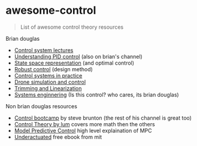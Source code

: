 # awesome-control
> List of awesome control theory resources

Brian douglas

* [Control system lectures](https://www.youtube.com/user/ControlLectures)
* [Understanding PID control](https://www.youtube.com/playlist?list=PLn8PRpmsu08pQBgjxYFXSsODEF3Jqmm-y) (also on brian's channel)
* [State space representation](https://www.youtube.com/playlist?list=PLn8PRpmsu08podBgFw66-IavqU2SqPg_w) (and optimal control)
* [Robust control](https://www.youtube.com/playlist?list=PLn8PRpmsu08qFLMfgTEzR8DxOPE7fBiin) (design method)
* [Control systems in practice](https://www.youtube.com/playlist?list=PLn8PRpmsu08pFBqgd_6Bi7msgkWFKL33b)
* [Drone simulation and control](https://www.youtube.com/playlist?list=PLn8PRpmsu08oOLBVYYIwwN_nvuyUqEjrj)
* [Trimming and Linearization](https://www.youtube.com/playlist?list=PLn8PRpmsu08pBTodd3FX6cNJAZtzTyBHi)
* [Systems enginnering](https://www.youtube.com/playlist?list=PLn8PRpmsu08owzDpgnQr7vo2O-FUQm_fL) (Is this control? who cares, its brian douglas)

Non brian douglas resources

* [Control bootcamp](https://www.youtube.com/playlist?list=PLMrJAkhIeNNR20Mz-VpzgfQs5zrYi085m) by steve brunton (the rest of his channel is great too)
* [Control Theory by lum](https://www.youtube.com/playlist?list=PLxdnSsBqCrrF9KOQRB9ByfB0EUMwnLO9o) covers more math then the others
* [Model Predictive Control](https://www.youtube.com/playlist?list=PLn8PRpmsu08ozoeoXgxPSBKLyd4YEHww8) high level explaination of MPC
* [Underactuated](http://underactuated.mit.edu/index.html) free ebook from mit
